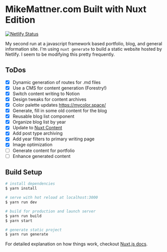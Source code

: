# MikeMattner.com Built with Nuxt Edition

[![Netlify Status](https://api.netlify.com/api/v1/badges/c59c68ee-fcf6-4d6e-af5d-9263f36ac533/deploy-status)](https://app.netlify.com/sites/lucid-torvalds-5270b3/deploys)

My second run at a javascript framework based portfolio, blog, and general information site. I'm using `nuxt generate` to build a static website hosted by Netlify. I seem to be modifying this pretty frequently.

## ToDos

- [x] Dynamic generation of routes for .md files
- [x] Use a CMS for content generation (Forestry!)
- [x] Switch content writing to Notion
- [x] Design tweaks for content archives
- [x] Color palette updates https://mycolor.space/
- [x] Generate, fill in some old content for the blog
- [x] Reusable blog list component
- [x] Organize blog list by year
- [x] Update to [Nuxt Content](https://content.nuxtjs.org/)
- [x] Add post type archiving
- [x] Add year filters to primary writing page
- [x] Image optimization
- [ ] Generate content for portfolio
- [ ] Enhance generated content

## Build Setup

```bash
# install dependencies
$ yarn install

# serve with hot reload at localhost:3000
$ yarn run dev

# build for production and launch server
$ yarn run build
$ yarn start

# generate static project
$ yarn run generate
```

For detailed explanation on how things work, checkout [Nuxt.js docs](https://nuxtjs.org).
